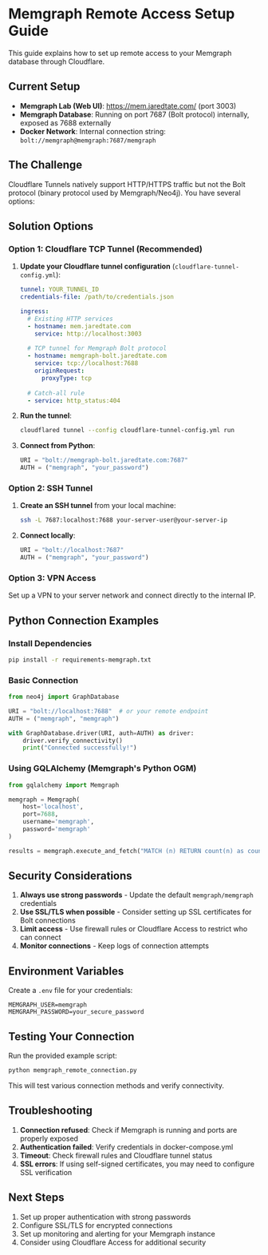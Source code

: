 # Memgraph Remote Access Setup Guide

This guide explains how to set up remote access to your Memgraph database through Cloudflare.

## Current Setup

- **Memgraph Lab (Web UI)**: https://mem.jaredtate.com/ (port 3003)
- **Memgraph Database**: Running on port 7687 (Bolt protocol) internally, exposed as 7688 externally
- **Docker Network**: Internal connection string: `bolt://memgraph@memgraph:7687/memgraph`

## The Challenge

Cloudflare Tunnels natively support HTTP/HTTPS traffic but not the Bolt protocol (binary protocol used by Memgraph/Neo4j). You have several options:

## Solution Options

### Option 1: Cloudflare TCP Tunnel (Recommended)

1. **Update your Cloudflare tunnel configuration** (`cloudflare-tunnel-config.yml`):
   ```yaml
   tunnel: YOUR_TUNNEL_ID
   credentials-file: /path/to/credentials.json

   ingress:
     # Existing HTTP services
     - hostname: mem.jaredtate.com
       service: http://localhost:3003
     
     # TCP tunnel for Memgraph Bolt protocol
     - hostname: memgraph-bolt.jaredtate.com
       service: tcp://localhost:7688
       originRequest:
         proxyType: tcp
     
     # Catch-all rule
     - service: http_status:404
   ```

2. **Run the tunnel**:
   ```bash
   cloudflared tunnel --config cloudflare-tunnel-config.yml run
   ```

3. **Connect from Python**:
   ```python
   URI = "bolt://memgraph-bolt.jaredtate.com:7687"
   AUTH = ("memgraph", "your_password")
   ```

### Option 2: SSH Tunnel

1. **Create an SSH tunnel** from your local machine:
   ```bash
   ssh -L 7687:localhost:7688 your-server-user@your-server-ip
   ```

2. **Connect locally**:
   ```python
   URI = "bolt://localhost:7687"
   AUTH = ("memgraph", "your_password")
   ```

### Option 3: VPN Access

Set up a VPN to your server network and connect directly to the internal IP.

## Python Connection Examples

### Install Dependencies
```bash
pip install -r requirements-memgraph.txt
```

### Basic Connection
```python
from neo4j import GraphDatabase

URI = "bolt://localhost:7688"  # or your remote endpoint
AUTH = ("memgraph", "memgraph")

with GraphDatabase.driver(URI, auth=AUTH) as driver:
    driver.verify_connectivity()
    print("Connected successfully!")
```

### Using GQLAlchemy (Memgraph's Python OGM)
```python
from gqlalchemy import Memgraph

memgraph = Memgraph(
    host='localhost',
    port=7688,
    username='memgraph',
    password='memgraph'
)

results = memgraph.execute_and_fetch("MATCH (n) RETURN count(n) as count")
```

## Security Considerations

1. **Always use strong passwords** - Update the default `memgraph/memgraph` credentials
2. **Use SSL/TLS when possible** - Consider setting up SSL certificates for Bolt connections
3. **Limit access** - Use firewall rules or Cloudflare Access to restrict who can connect
4. **Monitor connections** - Keep logs of connection attempts

## Environment Variables

Create a `.env` file for your credentials:
```env
MEMGRAPH_USER=memgraph
MEMGRAPH_PASSWORD=your_secure_password
```

## Testing Your Connection

Run the provided example script:
```bash
python memgraph_remote_connection.py
```

This will test various connection methods and verify connectivity.

## Troubleshooting

1. **Connection refused**: Check if Memgraph is running and ports are properly exposed
2. **Authentication failed**: Verify credentials in docker-compose.yml
3. **Timeout**: Check firewall rules and Cloudflare tunnel status
4. **SSL errors**: If using self-signed certificates, you may need to configure SSL verification

## Next Steps

1. Set up proper authentication with strong passwords
2. Configure SSL/TLS for encrypted connections
3. Set up monitoring and alerting for your Memgraph instance
4. Consider using Cloudflare Access for additional security